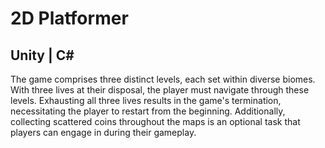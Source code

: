 # 2D Platformer
## Unity | C#
The game comprises three distinct levels, each set within diverse biomes. With three lives at their disposal, the player must navigate through these levels. Exhausting all three lives results in the game's termination, necessitating the player to restart from the beginning. Additionally, collecting scattered coins throughout the maps is an optional task that players can engage in during their gameplay.
